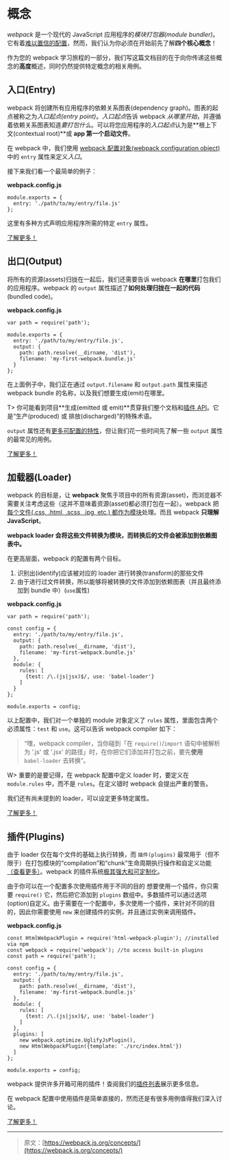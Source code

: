 # 概念

*webpack* 是一个现代的 JavaScript 应用程序的*模块打包器(module bundler)*。它有着[难以置信的配置](http://www.css88.com/doc/webpack2/configuration)，然而，我们认为你必须在开始前先了解**四个核心概念**！

作为您的 webpack 学习旅程的一部分，我们写这篇文档目的在于向你传递这些概念的**高度**概述，同时仍然提供特定概念的相关用例。

## 入口(Entry)

webpack 将创建所有应用程序的依赖关系图表(dependency graph)。图表的起点被称之为*入口起点(entry point)*。*入口起点*告诉 webpack *从哪里开始*，并遵循着依赖关系图表知道*要打包什么*。可以将您应用程序的*入口起点*认为是**根上下文(contextual root)**或 **app 第一个启动文件**。

在 webpack 中，我们使用 [webpack 配置对象(webpack configuration object)](http://www.css88.com/doc/webpack2/configuration) 中的 `entry` 属性来定义*入口*。

接下来我们看一个最简单的例子：

**webpack.config.js**

```
module.exports = {
  entry: './path/to/my/entry/file.js'
};

```

这里有多种方式声明应用程序所需的特定 `entry` 属性。

[了解更多！](http://www.css88.com/doc/webpack2/concepts/entry-points)

## 出口(Output)

将所有的资源(assets)归拢在一起后，我们还需要告诉 webpack **在哪里**打包我们的应用程序。webpack 的 `output` 属性描述了**如何处理归拢在一起的代码**(bundled code)。

**webpack.config.js**

```
var path = require('path');

module.exports = {
  entry: './path/to/my/entry/file.js',
  output: {
    path: path.resolve(__dirname, 'dist'),
    filename: 'my-first-webpack.bundle.js'
  }
};

```

在上面例子中，我们正在通过 `output.filename` 和 `output.path` 属性来描述 webpack bundle 的名称，以及我们想要生成(emit)在哪里。

T> 你可能看到项目**生成(emitted 或 emit)**贯穿我们整个文档和[插件 API](http://www.css88.com/doc/webpack2/api/plugins)。它是“生产(produced) 或 排放(discharged)”的特殊术语。

`output` 属性还有[更多可配置的特性](http://www.css88.com/doc/webpack2/configuration/output)，但让我们花一些时间先了解一些 `output` 属性的最常见的用例。

[了解更多！](http://www.css88.com/doc/webpack2/concepts/output)

## 加载器(Loader)

webpack 的目标是，让 **webpack** 聚焦于项目中的所有资源(asset)，而浏览器不需要关注考虑这些（这并不意味着资源(asset)都必须打包在一起）。webpack 把[每个文件(.css, .html, .scss, .jpg, etc.) 都作为模块](http://www.css88.com/doc/webpack2/concepts/modules)处理。而且 webpack **只理解 JavaScript**。

**webpack loader 会将这些文件转换为模块，而转换后的文件会被添加到依赖图表中。**

在更高层面，webpack 的配置有两个目标。

1. 识别出(identify)应该被对应的 loader 进行转换(transform)的那些文件
2. 由于进行过文件转换，所以能够将被转换的文件添加到依赖图表（并且最终添加到 bundle 中）(`use`属性)

**webpack.config.js**

```
var path = require('path');

const config = {
  entry: './path/to/my/entry/file.js',
  output: {
    path: path.resolve(__dirname, 'dist'),
    filename: 'my-first-webpack.bundle.js'
  },
  module: {
    rules: [
      {test: /\.(js|jsx)$/, use: 'babel-loader'}
    ]
  }
};

module.exports = config;

```

以上配置中，我们对一个单独的 module 对象定义了 `rules` 属性，里面包含两个必须属性：`test` 和 `use`。这可以告诉 webpack compiler 如下：

> “嘿，webpack compiler，当你碰到「在 `require()`/`import` 语句中被解析为 '.js' 或 '.jsx' 的路径」时，在你把它们添加并打包之前，要先**使用** `babel-loader` 去转换”。

W> 重要的是要记得，在 webpack 配置中定义 loader 时，要定义在 `module.rules` 中，而不是 `rules`。在定义错时 webpack 会提出严重的警告。

我们还有尚未提到的 loader，可以设定更多特定属性。

[了解更多！](http://www.css88.com/doc/webpack2/concepts/loaders)

## 插件(Plugins)

由于 loader 仅在每个文件的基础上执行转换，而 `插件(plugins)` 最常用于（但不限于）在打包模块的“compilation”和“chunk”生命周期执行操作和自定义功能[（查看更多）](http://www.css88.com/doc/webpack2/concepts/plugins)。webpack 的插件系统[极其强大和可定制化](http://www.css88.com/doc/webpack2/api/plugins)。

由于你可以在一个配置多次使用插件用于不同的目的 想要使用一个插件，你只需要 `require()` 它，然后把它添加到 `plugins` 数组中。多数插件可以通过选项(option)自定义。由于需要在一个配置中，多次使用一个插件，来针对不同的目的，因此你需要使用 `new` 来创建插件的实例，并且通过实例来调用插件。

**webpack.config.js**

```
const HtmlWebpackPlugin = require('html-webpack-plugin'); //installed via npm
const webpack = require('webpack'); //to access built-in plugins
const path = require('path');

const config = {
  entry: './path/to/my/entry/file.js',
  output: {
    path: path.resolve(__dirname, 'dist'),
    filename: 'my-first-webpack.bundle.js'
  },
  module: {
    rules: [
      {test: /\.(js|jsx)$/, use: 'babel-loader'}
    ]
  },
  plugins: [
    new webpack.optimize.UglifyJsPlugin(),
    new HtmlWebpackPlugin({template: './src/index.html'})
  ]
};

module.exports = config;

```

webpack 提供许多开箱可用的插件！查阅我们的[插件列表](http://www.css88.com/doc/webpack2/plugins)展示更多信息。

在 webpack 配置中使用插件是简单直接的，然而还是有很多用例值得我们深入讨论。

[了解更多！](http://www.css88.com/doc/webpack2/concepts/plugins)

------

> 原文：[https://webpack.js.org/concepts/](https://webpack.js.org/concepts/)